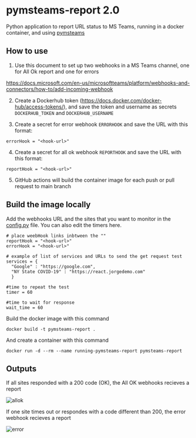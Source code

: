 # pymsteams-report 2.0
Python application to report URL status to MS Teams, running in a docker container, and using [pymsteams](https://pypi.org/project/pymsteams/)

## How to use

1. Use this document to set up two webhooks in a MS Teams channel, one for All Ok report and one for errors

https://docs.microsoft.com/en-us/microsoftteams/platform/webhooks-and-connectors/how-to/add-incoming-webhook 
 
2. Create a Dockerhub token (https://docs.docker.com/docker-hub/access-tokens/), and save the token and username as secrets `DOCKERHUB_TOKEN` and `DOCKERHUB_USERNAME`

3. Create a secret for error webhook `ERRORHOOK` and save the URL with this format: 
```
errorHook = "<hook-url>"
```

4. Create a secret for all ok webhook `REPORTHOOK` and save the URL with this format: 
```
reportHook = "<hook-url>"
```
5. GitHub actions will build the container image for each push or pull request to main branch

## Build the image locally

Add the webhooks URL and the sites that you want to monitor in the [config.py](https://github.com/gorj3/pymsteams-report/blob/master/config.py) file. 
You can also edit the timers here.

```
# place weebHook links inbtween the ""
reportHook = "<hook-url>"
errorHook = "<hook-url>"

# example of list of services and URLs to send the get request test
services = {
  "Google" : "https://google.com",
  "NY State COVID-19" : "https://react.jorgedemo.com"
  }

#time to repeat the test
timer = 60

#time to wait for response
wait_time = 60
```

Build the docker image with this command 

```
docker build -t pymsteams-report .
```

And create a container with this command  

```
docker run -d --rm --name running-pymsteams-report pymsteams-report
```

## Outputs

If all sites responded with a 200 code (OK), the All OK webhooks recieves a report

![allok](https://s3.amazonaws.com/jorgesilva.pro/content/allok.PNG)

If one site times out or respondes with a code different than 200, the error webhook recieves a report

![error](https://s3.amazonaws.com/jorgesilva.pro/content/error.PNG)